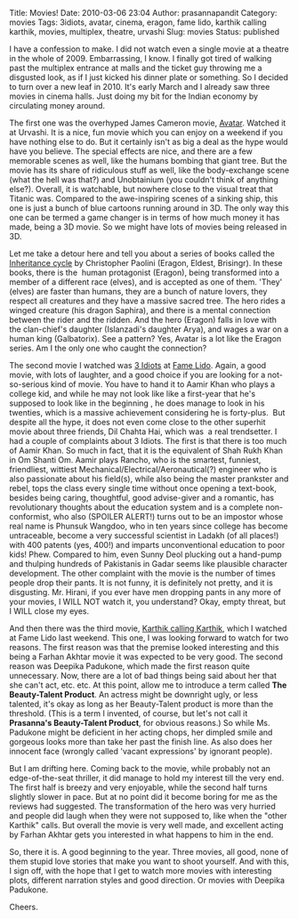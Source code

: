 Title: Movies!
Date: 2010-03-06 23:04
Author: prasannapandit
Category: movies
Tags: 3idiots, avatar, cinema, eragon, fame lido, karthik calling karthik, movies, multiplex, theatre, urvashi
Slug: movies
Status: published

I have a confession to make. I did not watch even a single movie at a
theatre in the whole of 2009. Embarrassing, I know. I finally got tired
of walking past the multiplex entrance at malls and the ticket guy
throwing me a disgusted look, as if I just kicked his dinner plate or
something. So I decided to turn over a new leaf in 2010. It's early
March and I already saw three movies in cinema halls. Just doing my bit
for the Indian economy by circulating money around.

The first one was the overhyped James Cameron movie,
[Avatar](http://www.imdb.com/title/tt0499549/). Watched it at Urvashi.
It is a nice, fun movie which you can enjoy on a weekend if you have
nothing else to do. But it certainly isn't as big a deal as the hype
would have you believe. The special effects are nice, and there are a
few memorable scenes as well, like the humans bombing that giant tree.
But the movie has its share of ridiculous stuff as well, like the
body-exchange scene (what the hell was that?) and Unobtainium (you
couldn't think of anything else?). Overall, it is watchable, but nowhere
close to the visual treat that Titanic was. Compared to the
awe-inspiring scenes of a sinking ship, this one is just a bunch of blue
cartoons running around in 3D. The only way this one can be termed a
game changer is in terms of how much money it has made, being a 3D
movie. So we might have lots of movies being released in 3D.

Let me take a detour here and tell you about a series of books called
the [Inheritance cycle](http://www.alagaesia.com/) by Christopher
Paolini (Eragon, Eldest, Brisingr). In these books, there is the  human
protagonist (Eragon), being transformed into a member of a different
race (elves), and is accepted as one of them. 'They' (elves) are faster
than humans, they are a bunch of nature lovers, they respect all
creatures and they have a massive sacred tree. The hero rides a winged
creature (his dragon Saphira), and there is a mental connection between
the rider and the ridden. And the hero (Eragon) falls in love with the
clan-chief's daughter (Islanzadi's daughter Arya), and wages a war on a
human king (Galbatorix). See a pattern? Yes, Avatar is a lot like the
Eragon series. Am I the only one who caught the connection?

The second movie I watched was [3
Idiots](http://www.imdb.com/title/tt1187043/) at [Fame
Lido](http://www.famecinemas.com/AboutUs/AboutBanglore.aspx). Again, a
good movie, with lots of laughter, and a good choice if you are looking
for a not-so-serious kind of movie. You have to hand it to Aamir Khan
who plays a college kid, and while he may not look like like a
first-year that he's supposed to look like in the beginning , he does
manage to look in his twenties, which is a massive achievement
considering he is forty-plus.  But despite all the hype, it does not
even come close to the other superhit movie about three friends, Dil
Chahta Hai, which was  a real trendsetter. I had a couple of complaints
about 3 Idiots. The first is that there is too much of Aamir Khan. So
much in fact, that it is the equivalent of Shah Rukh Khan in Om Shanti
Om. Aamir plays Rancho, who is the smartest, funniest, friendliest,
wittiest Mechanical/Electrical/Aeronautical(?) engineer who is also
passionate about his field(s), while also being the master prankster and
rebel, tops the class every single time without once opening a
text-book, besides being caring, thoughtful, good advise-giver and a
romantic, has revolutionary thoughts about the education system and is a
complete non-conformist, who also (SPOILER ALERT!) turns out to be an
impostor whose real name is Phunsuk Wangdoo, who in ten years since
college has become untraceable, become a very successful scientist in
Ladakh (of all places!) with 400 patents (yes, 400!) and imparts
unconventional education to poor kids! Phew. Compared to him, even Sunny
Deol plucking out a hand-pump and thulping hundreds of Pakistanis in
Gadar seems like plausible character development. The other complaint
with the movie is the number of times people drop their pants. It is not
funny, it is definitely not pretty, and it is disgusting. Mr. Hirani, if
you ever have men dropping pants in any more of your movies, I WILL NOT
watch it, you understand? Okay, empty threat, but I WILL close my eyes.

And then there was the third movie, [Karthik calling
Karthik](http://www.imdb.com/title/tt1373156/), which I watched at Fame
Lido last weekend. This one, I was looking forward to watch for two
reasons. The first reason was that the premise looked interesting and
this being a Farhan Akhtar movie it was expected to be very good. The
second reason was Deepika Padukone, which made the first reason quite
unnecessary. Now, there are a lot of bad things being said about her
that she can't act, etc. etc. At this point, allow me to introduce a
term called **The Beauty-Talent Product**. An actress might be downright
ugly, or less talented, it's okay as long as her Beauty-Talent product
is more than the threshold. (This is a term I invented, of course, but
let's not call it **Prasanna's Beauty-Talent Product**, for obvious
reasons.) So while Ms. Padukone might be deficient in her acting chops,
her dimpled smile and gorgeous looks more than take her past the finish
line. As also does her innocent face (wrongly called 'vacant
expressions' by ignorant people).

But I am drifting here. Coming back to the movie, while probably not an
edge-of-the-seat thriller, it did manage to hold my interest till the
very end. The first half is breezy and very enjoyable, while the second
half turns slightly slower in pace. But at no point did it become boring
for me as the reviews had suggested. The transformation of the hero was
very hurried and people did laugh when they were not supposed to, like
when the "other Karthik" calls. But overall the movie is very well made,
and excellent acting by Farhan Akhtar gets you interested in what
happens to him in the end.

So, there it is. A good beginning to the year. Three movies, all good,
none of them stupid love stories that make you want to shoot yourself.
And with this, I sign off, with the hope that I get to watch more movies
with interesting plots, different narration styles and good direction.
Or movies with Deepika Padukone.

Cheers.
